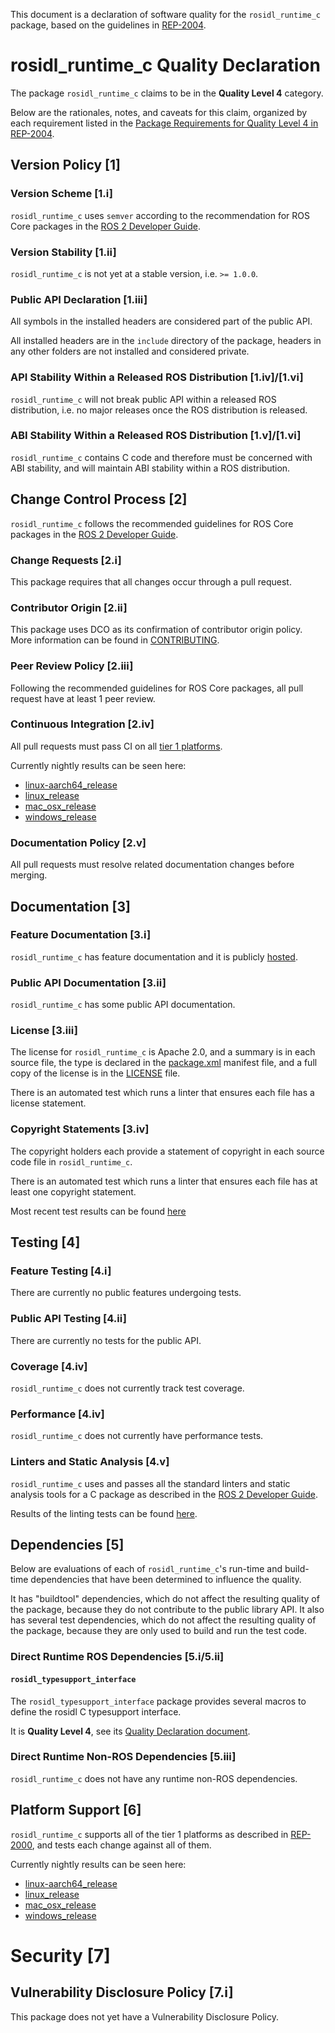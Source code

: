 This document is a declaration of software quality for the `rosidl_runtime_c` package, based on the guidelines in [REP-2004](https://www.ros.org/reps/rep-2004.html).

# rosidl_runtime_c Quality Declaration

The package `rosidl_runtime_c` claims to be in the **Quality Level 4** category.

Below are the rationales, notes, and caveats for this claim, organized by each requirement listed in the [Package Requirements for Quality Level 4 in REP-2004](https://www.ros.org/reps/rep-2004.html).

## Version Policy [1]

### Version Scheme [1.i]

`rosidl_runtime_c` uses `semver` according to the recommendation for ROS Core packages in the [ROS 2 Developer Guide](https://index.ros.org/doc/ros2/Contributing/Developer-Guide/#versioning).

### Version Stability [1.ii]

`rosidl_runtime_c` is not yet at a stable version, i.e. `>= 1.0.0`.

### Public API Declaration [1.iii]

All symbols in the installed headers are considered part of the public API.

All installed headers are in the `include` directory of the package, headers in any other folders are not installed and considered private.

### API Stability Within a Released ROS Distribution [1.iv]/[1.vi]

`rosidl_runtime_c` will not break public API within a released ROS distribution, i.e. no major releases once the ROS distribution is released.

### ABI Stability Within a Released ROS Distribution [1.v]/[1.vi]

`rosidl_runtime_c` contains C code and therefore must be concerned with ABI stability, and will maintain ABI stability within a ROS distribution.

## Change Control Process [2]

`rosidl_runtime_c` follows the recommended guidelines for ROS Core packages in the [ROS 2 Developer Guide](https://index.ros.org/doc/ros2/Contributing/Developer-Guide/#package-requirements).

### Change Requests [2.i]

This package requires that all changes occur through a pull request.

### Contributor Origin [2.ii]

This package uses DCO as its confirmation of contributor origin policy.
More information can be found in [CONTRIBUTING](../CONTRIBUTING.md).

### Peer Review Policy [2.iii]

Following the recommended guidelines for ROS Core packages, all pull request have at least 1 peer review.

### Continuous Integration [2.iv]

All pull requests must pass CI on all [tier 1 platforms](https://www.ros.org/reps/rep-2000.html#support-tiers).

Currently nightly results can be seen here:
* [linux-aarch64_release](https://ci.ros2.org/view/nightly/job/nightly_linux-aarch64_release/lastBuild/testReport/rosidl_runtime_c/)
* [linux_release](https://ci.ros2.org/view/nightly/job/nightly_linux_release/lastBuild/testReport/rosidl_runtime_c/)
* [mac_osx_release](https://ci.ros2.org/view/nightly/job/nightly_osx_release/lastBuild/testReport/rosidl_runtime_c/)
* [windows_release](https://ci.ros2.org/view/nightly/job/nightly_win_rel/lastBuild/testReport/rosidl_runtime_c/)

### Documentation Policy [2.v]

All pull requests must resolve related documentation changes before merging.

## Documentation [3]

### Feature Documentation [3.i]

`rosidl_runtime_c` has feature documentation and it is publicly [hosted](docs/FEATURES.md).

### Public API Documentation [3.ii]

`rosidl_runtime_c` has some public API documentation.

### License [3.iii]

The license for `rosidl_runtime_c` is Apache 2.0, and a summary is in each source file, the type is declared in the [package.xml](package.xml) manifest file, and a full copy of the license is in the [LICENSE](../LICENSE) file.

There is an automated test which runs a linter that ensures each file has a license statement.

### Copyright Statements [3.iv]

The copyright holders each provide a statement of copyright in each source code file in `rosidl_runtime_c`.

There is an automated test which runs a linter that ensures each file has at least one copyright statement.

Most recent test results can be found [here](https://ci.ros2.org/job/nightly_linux_release/lastBuild/testReport/rosidl_runtime_c/copyright)

## Testing [4]

### Feature Testing [4.i]

There are currently no public features undergoing tests.

### Public API Testing [4.ii]

There are currently no tests for the public API.

### Coverage [4.iv]

`rosidl_runtime_c` does not currently track test coverage.

### Performance [4.iv]

`rosidl_runtime_c` does not currently have performance tests.

### Linters and Static Analysis [4.v]

`rosidl_runtime_c` uses and passes all the standard linters and static analysis tools for a C package as described in the [ROS 2 Developer Guide](https://index.ros.org/doc/ros2/Contributing/Developer-Guide/#linters).

Results of the linting tests can be found [here](https://ci.ros2.org/job/nightly_linux_release/lastBuild/testReport/rosidl_runtime_c/).

## Dependencies [5]

Below are evaluations of each of `rosidl_runtime_c`'s run-time and build-time dependencies that have been determined to influence the quality.

It has "buildtool" dependencies, which do not affect the resulting quality of the package, because they do not contribute to the public library API.
It also has several test dependencies, which do not affect the resulting quality of the package, because they are only used to build and run the test code.

### Direct Runtime ROS Dependencies [5.i/5.ii]

#### `rosidl_typesupport_interface`

The `rosidl_typesupport_interface` package provides several macros to define the rosidl C typesupport interface.

It is **Quality Level 4**, see its [Quality Declaration document](../rosidl_typesupport_interface/QUALITY_DECLARATION.md).

### Direct Runtime Non-ROS Dependencies [5.iii]

`rosidl_runtime_c` does not have any runtime non-ROS dependencies.

## Platform Support [6]

`rosidl_runtime_c` supports all of the tier 1 platforms as described in [REP-2000](https://www.ros.org/reps/rep-2000.html#support-tiers), and tests each change against all of them.

Currently nightly results can be seen here:
* [linux-aarch64_release](https://ci.ros2.org/view/nightly/job/nightly_linux-aarch64_release/lastBuild/testReport/rosidl_runtime_c/)
* [linux_release](https://ci.ros2.org/view/nightly/job/nightly_linux_release/lastBuild/testReport/rosidl_runtime_c/)
* [mac_osx_release](https://ci.ros2.org/view/nightly/job/nightly_osx_release/lastBuild/testReport/rosidl_runtime_c/)
* [windows_release](https://ci.ros2.org/view/nightly/job/nightly_win_rel/lastBuild/testReport/rosidl_runtime_c/)

# Security [7]

## Vulnerability Disclosure Policy [7.i]

This package does not yet have a Vulnerability Disclosure Policy.
